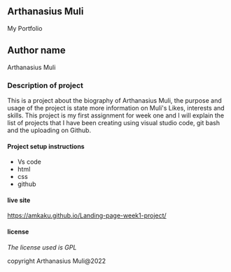 ## Arthanasius Muli 
My Portfolio
## Author name 
Arthanasius Muli
### Description of project
This is a project about the biography of Arthanasius Muli, the purpose and usage of the project is state more information on Muli's Likes, interests and skills. This project is my first assignment for week one and I will explain the list of projects that I have been creating using visual studio code, git bash and the uploading on Github.
#### Project setup instructions
- Vs code
- html
- css
- github

#### live site 
https://amkaku.github.io/Landing-page-week1-project/
#### license
_The license used is GPL_

copyright Arthanasius Muli@2022

